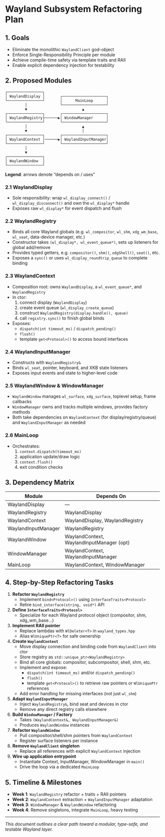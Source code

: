 <!-- design-plan.md: High-level refactoring plan for Wayland subsystem -->
# Wayland Subsystem Refactoring Plan

## 1. Goals
- Eliminate the monolithic `WaylandClient` god-object
- Enforce Single-Responsibility Principle per module
- Achieve compile-time safety via template traits and RAII
- Enable explicit dependency injection for testability

## 2. Proposed Modules
```text
┌────────────────┐
│ WaylandDisplay │       ┌────────────────────┐
└────────────────┘       │      MainLoop      │
         │               └────────────────────┘
         ▼                         ▲
┌────────────────┐       ┌────────────────────┐
│ WaylandRegistry├──────▶│ WindowManager      │
└────────────────┘       └────────────────────┘
         │                         ▲
         ▼                         │
┌────────────────┐       ┌────────────────────┐
│ WaylandContext │──────▶│ WaylandInputManager│
└────────────────┘       └────────────────────┘
         │
         ▼
┌────────────────┐
│ WaylandWindow  │
└────────────────┘
```  
**Legend**: arrows denote “depends on / uses”

### 2.1 WaylandDisplay
- Sole responsibility: wrap `wl_display_connect()` / `wl_display_disconnect()` and own the `wl_display*` handle
- Exposes raw `wl_display*` for event dispatch and flush

### 2.2 WaylandRegistry
- Binds all core Wayland globals (e.g. `wl_compositor`, `wl_shm`, `xdg_wm_base`, `wl_seat`, data-device manager, etc.)
- Constructor takes `(wl_display*, wl_event_queue*)`, sets up listeners for global add/remove
- Provides typed getters, e.g. `compositor()`, `shm()`, `xdgShell()`, `seat()`, etc.
- Exposes a `sync()` or uses `wl_display_roundtrip_queue` to complete binding

### 2.3 WaylandContext
- Composition root: owns `WaylandDisplay`, a `wl_event_queue*`, and `WaylandRegistry`
- In ctor:
  1. connect display (`WaylandDisplay`)
  2. create event queue (`wl_display_create_queue`)
  3. construct `WaylandRegistry(display.handle(), queue)`
  4. call `registry.sync()` to finish global binds
- Exposes:
  - `dispatch(int timeout_ms)` / `dispatch_pending()`
  - `flush()`
  - template `get<Protocol>()` to access bound interfaces

### 2.4 WaylandInputManager
- Constructs with `WaylandRegistry&`
- Binds `wl_seat`, pointer, keyboard, and XKB state listeners
- Exposes input events and state to higher-level code

### 2.5 WaylandWindow & WindowManager
- `WaylandWindow` manages `wl_surface`, `xdg_surface`, toplevel setup, frame callbacks
- `WindowManager` owns and tracks multiple windows, provides factory methods
- Both take dependencies on `WaylandContext` (for display/registry/queue) and `WaylandInputManager` as needed

### 2.6 MainLoop
- Orchestrates:
  1. `context.dispatch(timeout_ms)`
  2. application update/draw logic
  3. `context.flush()`
  4. exit condition checks

## 3. Dependency Matrix
| Module                 | Depends On                                |
|------------------------|-------------------------------------------|
| WaylandDisplay         | —                                         |
| WaylandRegistry        | WaylandDisplay                            |
| WaylandContext         | WaylandDisplay, WaylandRegistry           |
| WaylandInputManager    | WaylandRegistry                           |
| WaylandWindow          | WaylandContext, WaylandInputManager (opt) |
| WindowManager          | WaylandContext, WaylandInputManager       |
| MainLoop               | WaylandContext, WindowManager             |

## 4. Step-by-Step Refactoring Tasks
1. **Refactor `WaylandRegistry`** 
   - Implement `bind<Protocol>()` using `InterfaceTraits<Protocol>`
   - Retire `bind_interface(string, void*)` API
2. **Define `InterfaceTraits<Protocol>`**
   - Specialize for each Wayland protocol object (compositor, shm, xdg_wm_base…)
3. **Implement RAII pointer**
   - Replace lambdas with `WlDeleter<T>` in `wayland_types.hpp`
   - Alias `WlUniquePtr<T>` for safe ownership
4. **Create `WaylandContext`**
   - Move display connection and binding code from `WaylandClient` into ctor
   - Store registry as `std::unique_ptr<WaylandRegistry>`
   - Bind all core globals: compositor, subcompositor, shell, shm, etc.
   - Implement and expose:
     - `dispatch(int timeout_ms)` and/or `dispatch_pending()`
     - `flush()`
     - template `get<Protocol>()` to retrieve raw pointers or `WlUniquePtr` references
   - Add error handling for missing interfaces (not just `wl_shm`)
5. **Adapt `WaylandInputManager`**
   - Inject `WaylandRegistry&`, bind seat and devices in ctor
   - Remove any direct registry calls elsewhere
6. **Build `WindowManager` / Factory**
   - Takes `(WaylandContext&, WaylandInputManager&)`
   - Produces `WaylandWindow` instances
7. **Refactor `WaylandWindow`**
   - Pull compositor/shell/shm pointers from `WaylandContext`
   - Register surface listeners per instance
8. **Remove `WaylandClient` singleton**
   - Replace all references with explicit `WaylandContext` injection
9. **Wire up application entrypoint**
   - Instantiate Context, InputManager, WindowManager in `main()`
   - Drive the loop via a dedicated `MainLoop`

## 5. Timeline & Milestones
- **Week 1**: `WaylandRegistry` refactor + traits + RAII pointers  
- **Week 2**: `WaylandContext` extraction + `WaylandInputManager` adaptation  
- **Week 3**: `WindowManager` & `WaylandWindow` refactoring  
- **Week 4**: Remove singletons, integrate `MainLoop`, heavy testing

---
*This document outlines a clear path toward a modular, type-safe, and testable Wayland layer.*

